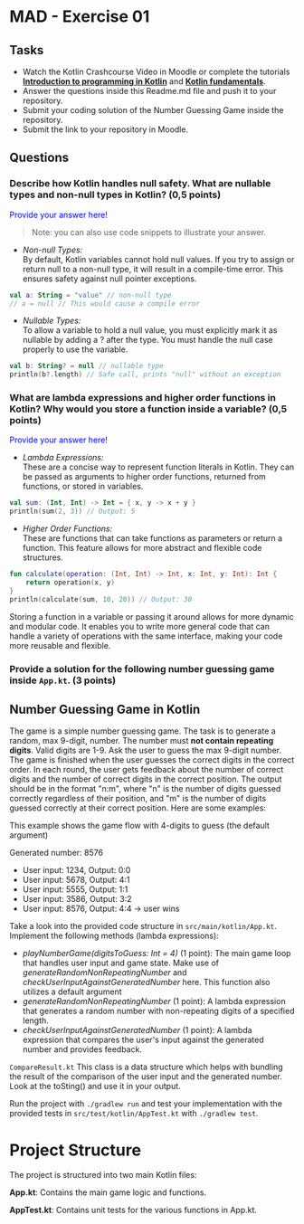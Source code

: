 # MAD - Exercise 01
## Tasks
* Watch the Kotlin Crashcourse Video in Moodle or complete the tutorials **[Introduction to programming in Kotlin](https://developer.android.com/courses/pathways/android-basics-compose-unit-1-pathway-1)** and **[Kotlin fundamentals](https://developer.android.com/courses/pathways/android-basics-compose-unit-2-pathway-1
)**.
* Answer the questions inside this Readme.md file and push it to your repository.
* Submit your coding solution of the Number Guessing Game inside the repository.
* Submit the link to your repository in Moodle.

## Questions
### Describe how Kotlin handles null safety. What are nullable types and non-null types in Kotlin? (0,5 points)

<span style="color:blue">Provide your answer here! </span>
> Note: you can also use code snippets to illustrate your answer. 
- *Non-null Types:* <br> By default, Kotlin variables cannot hold null values. If you try to assign or return null to a non-null type, it will result in a compile-time error. This ensures safety against null pointer exceptions.
```kotlin 
val a: String = "value" // non-null type
// a = null // This would cause a compile error
```
- *Nullable Types:* <br> To allow a variable to hold a null value, you must explicitly mark it as nullable by adding a ? after the type. You must handle the null case properly to use the variable.
```kotlin 
val b: String? = null // nullable type
println(b?.length) // Safe call, prints "null" without an exception
```




### What are lambda expressions and higher order functions in Kotlin? Why would you store a function inside a variable? (0,5 points)

<span style="color:blue">Provide your answer here!</span>
- *Lambda Expressions:* <br> These are a concise way to represent function literals in Kotlin. They can be passed as arguments to higher order functions, returned from functions, or stored in variables.
```kotlin 
val sum: (Int, Int) -> Int = { x, y -> x + y }
println(sum(2, 3)) // Output: 5
```
- *Higher Order Functions:* <br> These are functions that can take functions as parameters or return a function. This feature allows for more abstract and flexible code structures.
```kotlin 
fun calculate(operation: (Int, Int) -> Int, x: Int, y: Int): Int {
    return operation(x, y)
}
println(calculate(sum, 10, 20)) // Output: 30
```
Storing a function in a variable or passing it around allows for more dynamic and modular code. It enables you to write more general code that can handle a variety of operations with the same interface, making your code more reusable and flexible.

### Provide a solution for the following number guessing game inside `App.kt`. (3 points)

## Number Guessing Game in Kotlin
The game is a simple number guessing game. The task is to generate a random, max 9-digit, number. The number must **not contain repeating digits**. Valid digits are 1-9.
Ask the user to guess the max 9-digit number. The game is finished when the user guesses the correct digits in the correct order.
In each round, the user gets feedback about the number of correct digits and the number of correct digits in the correct position.
The output should be in the format "n:m", where "n" is the number of digits guessed correctly regardless of their position, 
and "m" is the number of digits guessed correctly at their correct position. Here are some examples:

This example shows the game flow with 4-digits to guess (the default argument)

Generated number: 8576
-	User input: 1234, Output: 0:0
-	User input: 5678, Output: 4:1
-	User input: 5555, Output: 1:1
-	User input: 3586, Output: 3:2
-	User input: 8576, Output: 4:4 -> user wins

Take a look into the provided code structure in `src/main/kotlin/App.kt`. Implement the following methods (lambda expressions):
- _playNumberGame(digitsToGuess: Int = 4)_ (1 point): The main game loop that handles user input and game state. Make use of _generateRandomNonRepeatingNumber_ and _checkUserInputAgainstGeneratedNumber_ here. This function also utilizes a default argument 
- _generateRandomNonRepeatingNumber_ (1 point): A lambda expression that generates a random number with non-repeating digits of a specified length.
- _checkUserInputAgainstGeneratedNumber_ (1 point): A lambda expression that compares the user's input against the generated number and provides feedback.

``CompareResult.kt`` This class is a data structure which helps with bundling the result of the comparison of the user input and the generated number. Look at the toSting() and use it in your output.

Run the project with `./gradlew run` and test your implementation with the provided tests in `src/test/kotlin/AppTest.kt` with `./gradlew test`.

# Project Structure
The project is structured into two main Kotlin files:

**App.kt**: Contains the main game logic and functions.

**AppTest.kt**: Contains unit tests for the various functions in App.kt.


